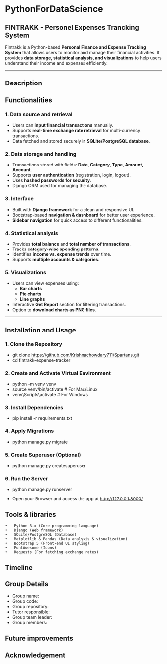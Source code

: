 # PythonForDataScience
## FINTRAKK - Personel Expenses Trancking System
Fintrakk is a Python-based **Personal Finance and Expense Tracking System** that allows users to monitor and manage their financial activities. It provides **data storage, statistical analysis, and visualizations** to help users understand their income and expenses efficiently.

---
## Description

## Functionalities
### 1. Data source and retrieval
- Users can **input financial transactions** manually.
- Supports **real-time exchange rate retrieval** for multi-currency transactions.
- Data fetched and stored securely in **SQLite/PostgreSQL database**.

### 2. Data storage and handling
- Transactions stored with fields: **Date, Category, Type, Amount, Account**.
- Supports **user authentication** (registration, login, logout).
- Uses **hashed passwords for security**.
- Django ORM used for managing the database.

### 3. Interface
- Built with **Django framework** for a clean and responsive UI.
- Bootstrap-based **navigation & dashboard** for better user experience.
- **Sidebar navigation** for quick access to different functionalities.

### 4. Statistical analysis
- Provides **total balance** and **total number of transactions**.
- Tracks **category-wise spending patterns**.
- Identifies **income vs. expense trends** over time.
- Supports **multiple accounts & categories**.

### 5. Visualizations
- Users can view expenses using:
  - **Bar charts**
  - **Pie charts**
  - **Line graphs**
- Interactive **Get Report** section for filtering transactions.
- Option to **download charts as PNG files**.

---

## Installation and Usage
### **1. Clone the Repository**
- git clone https://github.com/Krishnachowdary711/Spartans.git
- cd fintrakk-expense-tracker
### **2. Create and Activate Virtual Environment**
- python -m venv venv
- source venv/bin/activate  # For Mac/Linux
- venv\Scripts\activate  # For Windows
### **3. Install Dependencies**
- pip install -r requirements.txt
### **4. Apply Migrations**
- python manage.py migrate
### **5. Create Superuser (Optional)**
- python manage.py createsuperuser
### **6. Run the Server**
- python manage.py runserver

- Open your Browser and access the app at http://127.0.0.1:8000/

## Tools & libraries
	•	Python 3.x (Core programming language)
	•	Django (Web framework)
	•	SQLite/PostgreSQL (Database)
	•	Matplotlib & Pandas (Data analysis & visualization)
	•	Bootstrap 5 (Front-end UI styling)
	•	FontAwesome (Icons)
	•	Requests (For fetching exchange rates)

## Timeline

## Group Details
* Group name:
* Group code: 
* Group repository:
* Tutor responsible:
* Group team leader:
* Group members: 


## Future improvements

## Acknowledgement
